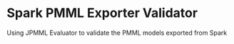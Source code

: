 Spark PMML Exporter Validator
=============================

Using JPMML Evaluator to validate the PMML models exported from Spark
